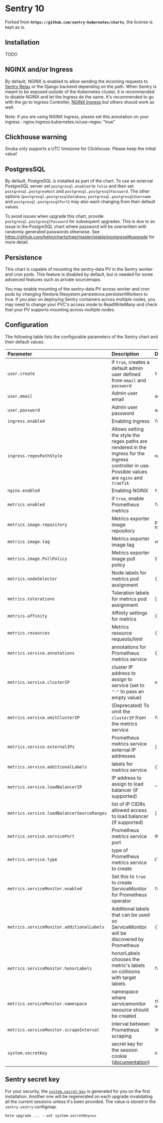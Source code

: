 # Sentry 10

Forked from **`https://github.com/sentry-kubernetes/charts`**, the license is kept as is.

## Installation

TODO

## NGINX and/or Ingress

By default, NGINX is enabled to allow sending the incoming requests to [Sentry Relay](https://getsentry.github.io/relay/) or the Django backend depending on the path. When Sentry is meant to be exposed outside of the Kubernetes cluster, it is recommended to disable NGINX and let the Ingress do the same. It's recommended to go with the go to Ingress Controller, [NGINX Ingress](https://kubernetes.github.io/ingress-nginx/) but others should work as well.

Note: if you are using NGINX Ingress, please set this annotation on your ingress : nginx.ingress.kubernetes.io/use-regex: "true"

## Clickhouse warning

Snuba only supports a UTC timezone for Clickhouse. Please keep the initial value!

## PostgresSQL

By default, PostgreSQL is installed as part of the chart. To use an external PostgreSQL server set `postgresql.enabled` to `false` and then set `postgresql.postgresHost` and `postgresql.postgresqlPassword`. The other options (`postgresql.postgresqlDatabase`, `postgresql.postgresqlUsername` and `postgresql.postgresqlPort`) may also want changing from their default values.

To avoid issues when upgrade this chart, provide `postgresql.postgresqlPassword` for subsequent upgrades. This is due to an issue in the PostgreSQL chart where password will be overwritten with randomly generated passwords otherwise. See https://github.com/helm/charts/tree/master/stable/postgresql#upgrade for more detail.

## Persistence

This chart is capable of mounting the sentry-data PV in the Sentry worker and cron pods. This feature is disabled by default, but is needed for some advanced features such as private sourcemaps.

You may enable mounting of the sentry-data PV across worker and cron pods by changing filestore.filesystem.persistence.persistentWorkers to true. If you plan on deploying Sentry containers across multiple nodes, you may need to change your PVC's access mode to ReadWriteMany and check that your PV supports mounting across multiple nodes.

## Configuration

The following table lists the configurable parameters of the Sentry chart and their default values.

| Parameter                                  | Description                                                                                                                                       | Default                        |
| :----------------------------------------- | :------------------------------------------------------------------------------------------------------------------------------------------------ | :----------------------------- |
| `user.create`                              | if `true`, creates a default admin user defined from `email` and `password`                                                                       | `true`                         |
| `user.email`                               | Admin user email                                                                                                                                  | `admin@sentry.local`           |
| `user.password`                            | Admin user password                                                                                                                               | `aaaa`                         |
| `ingress.enabled`                          | Enabling Ingress                                                                                                                                  | `false`                        |
| `ingress.regexPathStyle`                   | Allows setting the style the regex paths are rendered in the ingress for the ingress controller in use. Possible values are `nginx` and `traefik` | `nginx`                        |
| `nginx.enabled`                            | Enabling NGINX                                                                                                                                    | `true`                         |
| `metrics.enabled`                          | if `true`, enable Prometheus metrics                                                                                                              | `false`                        |
| `metrics.image.repository`                 | Metrics exporter image repository                                                                                                                 | `prom/statsd-exporter`         |
| `metrics.image.tag`                        | Metrics exporter image tag                                                                                                                        | `v0.10.5`                      |
| `metrics.image.PullPolicy`                 | Metrics exporter image pull policy                                                                                                                | `IfNotPresent`                 |
| `metrics.nodeSelector`                     | Node labels for metrics pod assignment                                                                                                            | `{}`                           |
| `metrics.tolerations`                      | Toleration labels for metrics pod assignment                                                                                                      | `[]`                           |
| `metrics.affinity`                         | Affinity settings for metrics                                                                                                                     | `{}`                           |
| `metrics.resources`                        | Metrics resource requests/limit                                                                                                                   | `{}`                           |
| `metrics.service.annotations`              | annotations for Prometheus metrics service                                                                                                        | `{}`                           |
| `metrics.service.clusterIP`                | cluster IP address to assign to service (set to `"-"` to pass an empty value)                                                                     | `nil`                          |
| `metrics.service.omitClusterIP`            | (Deprecated) To omit the `clusterIP` from the metrics service                                                                                     | `false`                        |
| `metrics.service.externalIPs`              | Prometheus metrics service external IP addresses                                                                                                  | `[]`                           |
| `metrics.service.additionalLabels`         | labels for metrics service                                                                                                                        | `{}`                           |
| `metrics.service.loadBalancerIP`           | IP address to assign to load balancer (if supported)                                                                                              | `""`                           |
| `metrics.service.loadBalancerSourceRanges` | list of IP CIDRs allowed access to load balancer (if supported)                                                                                   | `[]`                           |
| `metrics.service.servicePort`              | Prometheus metrics service port                                                                                                                   | `9913`                         |
| `metrics.service.type`                     | type of Prometheus metrics service to create                                                                                                      | `ClusterIP`                    |
| `metrics.serviceMonitor.enabled`           | Set this to `true` to create ServiceMonitor for Prometheus operator                                                                               | `false`                        |
| `metrics.serviceMonitor.additionalLabels`  | Additional labels that can be used so ServiceMonitor will be discovered by Prometheus                                                             | `{}`                           |
| `metrics.serviceMonitor.honorLabels`       | honorLabels chooses the metric's labels on collisions with target labels.                                                                         | `false`                        |
| `metrics.serviceMonitor.namespace`         | namespace where servicemonitor resource should be created                                                                                         | `the same namespace as sentry` |
| `metrics.serviceMonitor.scrapeInterval`    | interval between Prometheus scraping                                                                                                              | `30s`                          |
| `system.secretKey`                         | secret key for the session cookie ([documentation](https://develop.sentry.dev/config/#general))                                                   | `nil`                          |

## Sentry secret key

For your security, the [`system.secret-key`](https://develop.sentry.dev/config/#general) is generated for you on the first installation. Another one will be regenerated on each upgrade invalidating all the current sessions unless it's been provided. The value is stored in the `sentry-sentry` configmap.

```
helm upgrade ... --set system.secretKey=xx
```
